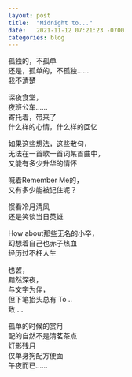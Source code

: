 ```yaml
---
layout: post
title:  "Midnight to..."
date:   2021-11-12 07:21:23 -0700
categories: blog
---
```


孤独的，不孤单<br>
还是，孤单的，不孤独……<br>
我不清楚

深夜食堂，<br>
夜班公车……<br>
寄托着，带来了<br>
什么样的心情，什么样的回忆

如果这些想法，这些散句，<br>
无法在一首歌一首词某首曲中，<br>
又能有多少升华的情怀

喊着Remember Me的，<br>
又有多少能被记住呢？

惯看冷月清风<br>
还是笑谈当日英雄

How about那些无名的小卒，<br>
幻想着自己也赤子热血<br>
经历过不枉人生

也罢，<br>
黯然深夜，<br>
与文字为伴，<br>
但下笔抬头总有 To ..<br>
致 …

孤单的时候的赏月<br>
配的自然不是清茗茶点<br>
灯影残月<br>
仅单身狗配方便面<br>
午夜而已……
<br>
<br>

